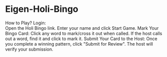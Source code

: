 # Eigen-Holi-Bingo
How to Play? Login:  
Open the Holi Bingo link. Enter your name and click Start Game. 
Mark Your Bingo Card:  Click any word to mark/cross it out when called. 
If the host calls out a word, find it and click to mark it. 
Submit Your Card to the Host:  Once you complete a winning pattern, click "Submit for Review". The host will verify your submission.
